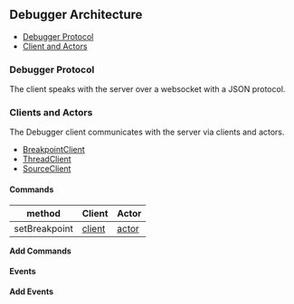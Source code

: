## Debugger Architecture

* [Debugger Protocol](#debugger-protocol)
* [Client and Actors](#clients-and-actors)

### Debugger Protocol

The client speaks with the server over a websocket with a JSON protocol.

### Clients and Actors

The Debugger client communicates with the server via clients and actors.

* [BreakpointClient]
* [ThreadClient]
* [SourceClient]

#### Commands
|method|Client|Actor|
|----|----------|------|
|setBreakpoint|[client][setBreakpointActor]|[actor][setBreakpointClient]|

**Add Commands**

#### Events

**Add Events**

[BreakpointClient]:https://github.com/devtools-html/devtools-core/blob/master/packages/devtools-sham-modules/shared/client/main.js#L3008

[SourceClient]:https://github.com/devtools-html/devtools-core/blob/master/packages/devtools-sham-modules/shared/client/main.js#L2751

[ThreadClient]:https://github.com/devtools-html/devtools-core/blob/master/packages/devtools-sham-modules/shared/client/main.js#L1700

[setBreakpointActor]:https://dxr.mozilla.org/mozilla-central/source/devtools/server/actors/source.js#654-678
[setBreakpointClient]:https://github.com/devtools-html/devtools-core/blob/master/packages/devtools-sham-modules/shared/client/main.js#L2925-L2969
